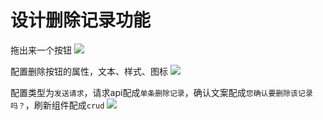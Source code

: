 # 设计删除记录功能
拖出来一个按钮
![](../../assets/img/tutorial-1/46.png)

配置删除按钮的属性，文本、样式、图标
![](../../assets/img/tutorial-1/47.png)


配置类型为`发送请求`，请求api配成`单条删除记录`，确认文案配成`您确认要删除该记录吗？`，刷新组件配成`crud`
![](../../assets/img/tutorial-1/48.png)